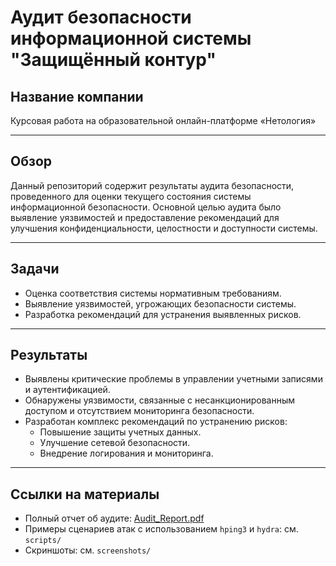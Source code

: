 # Аудит безопасности информационной системы "Защищённый контур"

## Название компании
Курсовая работа на образовательной онлайн-платформе «Нетология»

---

## Обзор
Данный репозиторий содержит результаты аудита безопасности, проведенного для оценки текущего состояния системы информационной безопасности. Основной целью аудита было выявление уязвимостей и предоставление рекомендаций для улучшения конфиденциальности, целостности и доступности системы.

---

## Задачи
- Оценка соответствия системы нормативным требованиям.
- Выявление уязвимостей, угрожающих безопасности системы.
- Разработка рекомендаций для устранения выявленных рисков.

---

## Результаты
- Выявлены критические проблемы в управлении учетными записями и аутентификацией.
- Обнаружены уязвимости, связанные с несанкционированным доступом и отсутствием мониторинга безопасности.
- Разработан комплекс рекомендаций по устранению рисков:
  - Повышение защиты учетных данных.
  - Улучшение сетевой безопасности.
  - Внедрение логирования и мониторинга.

---

## Ссылки на материалы
- Полный отчет об аудите: [Audit_Report.pdf](./Audit_Report.pdf)
- Примеры сценариев атак с использованием `hping3` и `hydra`: см. `scripts/`
- Скриншоты: см. `screenshots/`
